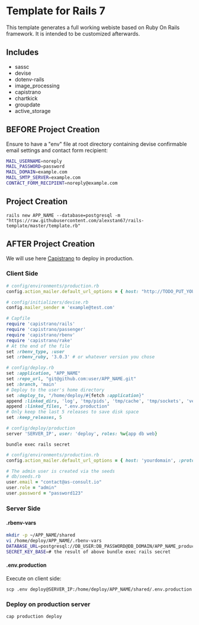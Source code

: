 # Template for Rails 7
This template generates a full working webiste based on Ruby On Rails framework. It is intended to be customized afterwards.

## Includes

- sassc
- devise
- dotenv-rails
- image_processing
- capistrano
- chartkick
- groupdate 
- active_storage

## BEFORE Project Creation

Ensure to have a "env" file at root directory containing devise confirmable email settings and contact form recipient:
````bash
MAIL_USERNAME=noreply
MAIL_PASSWORD=password
MAIL_DOMAIN=example.com
MAIL_SMTP_SERVER=example.com
CONTACT_FORM_RECIPIENT=noreply@example.com
````

## Project Creation

`rails new APP_NAME --database=postgresql -m "https://raw.githubusercontent.com/alexstan67/rails-template/master/template.rb"`

## AFTER Project Creation
We will use here [Capistrano](https://github.com/capistrano/capistrano) to deploy in production.
### Client Side
````ruby
# config/environments/production.rb
config.action_mailer.default_url_options = { host: "http://TODO_PUT_YOUR_DOMAIN_HERE", :protocol => "http" }
````
````ruby
# config/initializers/devise.rb
config.mailer_sender = 'example@test.com'
````
````ruby
# Capfile
require 'capistrano/rails'
require 'capistrano/passenger'
require 'capistrano/rbenv'
require 'capistrano/rake'
# At the end of the file
set :rbenv_type, :user
set :rbenv_ruby, '3.0.3' # or whatever version you chose
````
````ruby
# config/deploy.rb
set :application, "APP_NAME"
set :repo_url, "git@github.com:user/APP_NAME.git"
set :branch, 'main'
# Deploy to the user's home directory
set :deploy_to, "/home/deploy/#{fetch :application}"
append :linked_dirs, 'log', 'tmp/pids', 'tmp/cache', 'tmp/sockets', 'vendor/bundle', '.bundle', 'public/system', 'public/uploads'
append :linked_files, ".env.production"
# Only keep the last 5 releases to save disk space
set :keep_releases, 5
````
````ruby
# config/deploy/production
server 'SERVER_IP', user: 'deploy', roles: %w{app db web}
````

`bundle exec rails secret`

````ruby
# config/environments/production.rb
config.action_mailer.default_url_options = { host: 'yourdomain', :protocol => 'http' }
````
````ruby
# The admin user is created via the seeds
# db/seeds.rb
user.email = "contact@as-consult.io"
user.role = "admin"
user.password = "password123"
````
### Server Side
#### .rbenv-vars
````bash
mkdir -p ~/APP_NAME/shared
vi /home/deploy/APP_NAME/.rbenv-vars
DATABASE_URL=postgresql://DB_USER:DB_PASSWORD@DB_DOMAIN/APP_NAME_production
SECRET_KEY_BASE=# the result of above bundle exec rails secret
````
#### .env.production
Execute on client side:

`scp .env deploy@SERVER_IP:/home/deploy/APP_NAME/shared/.env.production`

### Deploy on production server
`cap production deploy`
